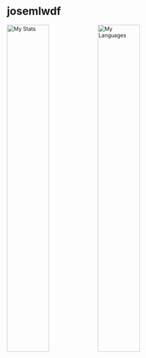 # josemlwdf

<a href="#">
  <img alt="My Stats"  align="left" width="47%" src="https://github-readme-stats.vercel.app/api?username=josemlwdf&show_icons=true&theme=chartreuse-dark&show=reviews&rank_icon=github"/>
</a>
<a href="#">
  <img alt="My Languages"  align="left" width="47%" src="https://github-readme-stats.vercel.app/api/top-langs/?username=josemlwdf&show_icons=true&theme=chartreuse-dark&size_weight=0.5&count_weight=0.5&layout=compact&hide_progress=true"/>
</a>
